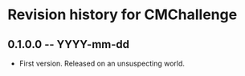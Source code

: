 # Revision history for CMChallenge

## 0.1.0.0 -- YYYY-mm-dd

* First version. Released on an unsuspecting world.
